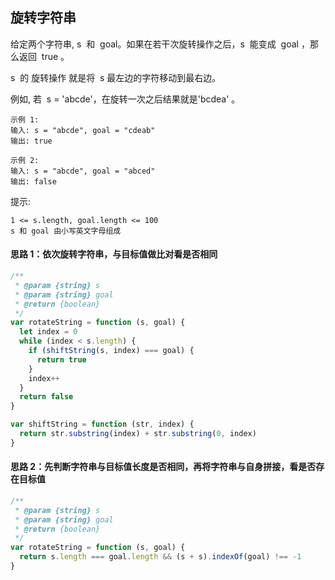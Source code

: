 ## 旋转字符串

给定两个字符串, s  和  goal。如果在若干次旋转操作之后，s  能变成  goal ，那么返回  true 。

s  的 旋转操作 就是将  s 最左边的字符移动到最右边。

例如, 若  s = 'abcde'，在旋转一次之后结果就是'bcdea' 。

```
示例 1:
输入: s = "abcde", goal = "cdeab"
输出: true

示例 2:
输入: s = "abcde", goal = "abced"
输出: false
```

提示:

```
1 <= s.length, goal.length <= 100
s 和 goal 由小写英文字母组成
```

#### 思路 1：依次旋转字符串，与目标值做比对看是否相同

```javascript
/**
 * @param {string} s
 * @param {string} goal
 * @return {boolean}
 */
var rotateString = function (s, goal) {
  let index = 0
  while (index < s.length) {
    if (shiftString(s, index) === goal) {
      return true
    }
    index++
  }
  return false
}

var shiftString = function (str, index) {
  return str.substring(index) + str.substring(0, index)
}
```

#### 思路 2：先判断字符串与目标值长度是否相同，再将字符串与自身拼接，看是否存在目标值

```javascript
/**
 * @param {string} s
 * @param {string} goal
 * @return {boolean}
 */
var rotateString = function (s, goal) {
  return s.length === goal.length && (s + s).indexOf(goal) !== -1
}
```
